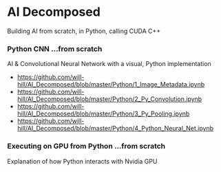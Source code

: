 # AI Decomposed  
Building AI from scratch, in Python, calling CUDA C++  

### Python CNN ...from scratch  
AI & Convolutional Neural Network with a visual, Python implementation  
*  https://github.com/will-hill/AI_Decomposed/blob/master/Python/1_Image_Metadata.ipynb
*  https://github.com/will-hill/AI_Decomposed/blob/master/Python/2_Py_Convolution.ipynb
*  https://github.com/will-hill/AI_Decomposed/blob/master/Python/3_Py_Pooling.ipynb
*  https://github.com/will-hill/AI_Decomposed/blob/master/Python/4_Python_Neural_Net.ipynb


### Executing on GPU from Python ...from scratch
Explanation of how Python interacts with Nvidia GPU  

